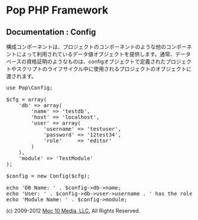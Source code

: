 Pop PHP Framework
=================

Documentation : Config
----------------------

構成コンポーネントは、プロジェクトのコンポーネントのような他のコンポーネントによって利用されているデータ値オブジェクトを提供します。通常、データベースの資格証明のようなものは、configオブジェクトで定義されたプロジェクトやスクリプトのライフサイクル中に使用されるプロジェクトのオブジェクトに渡されます。

<pre>
use Pop\Config;

$cfg = array(
    'db' => array(
        'name' => 'testdb',
        'host' => 'localhost',
        'user' => array(
            'username' => 'testuser',
            'password' => '12test34',
            'role'     => 'editor'
        )
    ),
    'module' => 'TestModule'
);

$config = new Config($cfg);

echo 'DB Name: ' . $config->db->name;
echo 'User: ' . $config->db->user->username . ' has the role: ' . $config->db->user->role;
echo 'Module Name: ' . $config->module;
</pre>

(c) 2009-2012 [Moc 10 Media, LLC.](http://www.moc10media.com) All Rights Reserved.
